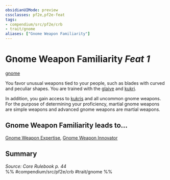 ```yaml
---
obsidianUIMode: preview
cssclasses: pf2e,pf2e-feat
tags:
- compendium/src/pf2e/crb
- trait/gnome
aliases: ["Gnome Weapon Familiarity"]
---
```

# Gnome Weapon Familiarity  *Feat 1*  
[gnome](rules/traits/gnome.md "Gnome Ancestry & Heritage Trait")  


You favor unusual weapons tied to your people, such as blades with curved and peculiar shapes. You are trained with the [glaive](compendium/equipment/items/glaive.md) and [kukri](compendium/equipment/items/kukri.md).

In addition, you gain access to [kukris](compendium/equipment/items/kukri.md) and all uncommon gnome weapons. For the purpose of determining your proficiency, martial gnome weapons are simple weapons and advanced gnome weapons are martial weapons.

## Gnome Weapon Familiarity leads to...

[Gnome Weapon Expertise](compendium/feats/gnome-weapon-expertise.md), [Gnome Weapon Innovator](compendium/feats/gnome-weapon-innovator.md)

## Summary

*Source: Core Rulebook p. 44*  
%% #compendium/src/pf2e/crb #trait/gnome %%